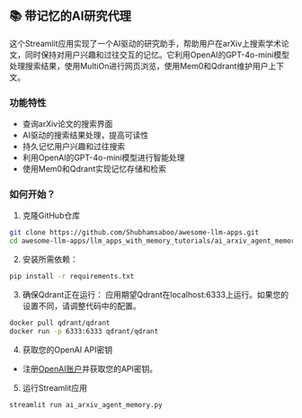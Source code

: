 ## 📚 带记忆的AI研究代理
这个Streamlit应用实现了一个AI驱动的研究助手，帮助用户在arXiv上搜索学术论文，同时保持对用户兴趣和过往交互的记忆。它利用OpenAI的GPT-4o-mini模型处理搜索结果，使用MultiOn进行网页浏览，使用Mem0和Qdrant维护用户上下文。

### 功能特性

- 查询arXiv论文的搜索界面
- AI驱动的搜索结果处理，提高可读性
- 持久记忆用户兴趣和过往搜索
- 利用OpenAI的GPT-4o-mini模型进行智能处理
- 使用Mem0和Qdrant实现记忆存储和检索

### 如何开始？

1. 克隆GitHub仓库
```bash
git clone https://github.com/Shubhamsaboo/awesome-llm-apps.git
cd awesome-llm-apps/llm_apps_with_memory_tutorials/ai_arxiv_agent_memory
```

2. 安装所需依赖：

```bash
pip install -r requirements.txt
```

3. 确保Qdrant正在运行：
应用期望Qdrant在localhost:6333上运行。如果您的设置不同，请调整代码中的配置。

```bash
docker pull qdrant/qdrant
docker run -p 6333:6333 qdrant/qdrant
```

4. 获取您的OpenAI API密钥

- 注册[OpenAI账户](https://platform.openai.com/)并获取您的API密钥。

5. 运行Streamlit应用
```bash
streamlit run ai_arxiv_agent_memory.py
```
